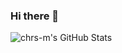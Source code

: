 ### Hi there 👋

![chrs-m's GitHub Stats](https://github-readme-stats.vercel.app/api?username=chrs-m&show_icons=true&theme=tokyonight)

<!--
**chrs-m/chrs-m** is a ✨ _special_ ✨ repository because its `README.md` (this file) appears on your GitHub profile.

Here are some ideas to get you started:

- 🔭 I’m currently working on ...
- 🌱 I’m currently learning ...
- 👯 I’m looking to collaborate on ...
- 🤔 I’m looking for help with ...
- 💬 Ask me about ...
- 📫 How to reach me: ...
- 😄 Pronouns: ...
- ⚡ Fun fact: ...
-->

